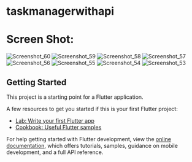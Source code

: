 # taskmanagerwithapi

# Screen Shot:
![Screenshot_60](https://github.com/JImaruf/task_manager/assets/95274187/2c3167bc-e285-41f4-8ca5-6affba263b69)
![Screenshot_59](https://github.com/JImaruf/task_manager/assets/95274187/b4cce987-b60b-4b93-9f60-cd67ed997112)
![Screenshot_58](https://github.com/JImaruf/task_manager/assets/95274187/8f4ca2f3-9990-4b27-b42e-035f0cb4b108)
![Screenshot_57](https://github.com/JImaruf/task_manager/assets/95274187/ffc5c6d1-7d72-40fc-810a-eaabfe4e3dc9)
![Screenshot_56](https://github.com/JImaruf/task_manager/assets/95274187/12de87f4-7e08-479f-b9bd-7cc0e604113a)
![Screenshot_55](https://github.com/JImaruf/task_manager/assets/95274187/9b9a7132-0a38-4836-8fbb-b99c300c3152)
![Screenshot_54](https://github.com/JImaruf/task_manager/assets/95274187/514007dd-5449-41a0-a91a-0a470c6d7276)
![Screenshot_53](https://github.com/JImaruf/task_manager/assets/95274187/a4156055-1b2e-4ffe-99d2-99e03c4a94de)


## Getting Started

This project is a starting point for a Flutter application.

A few resources to get you started if this is your first Flutter project:

- [Lab: Write your first Flutter app](https://docs.flutter.dev/get-started/codelab)
- [Cookbook: Useful Flutter samples](https://docs.flutter.dev/cookbook)

For help getting started with Flutter development, view the
[online documentation](https://docs.flutter.dev/), which offers tutorials,
samples, guidance on mobile development, and a full API reference.
